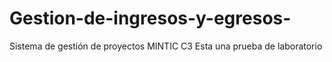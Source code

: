 # Gestion-de-ingresos-y-egresos-
Sistema de gestión de proyectos MINTIC C3
Esta una prueba de laboratorio